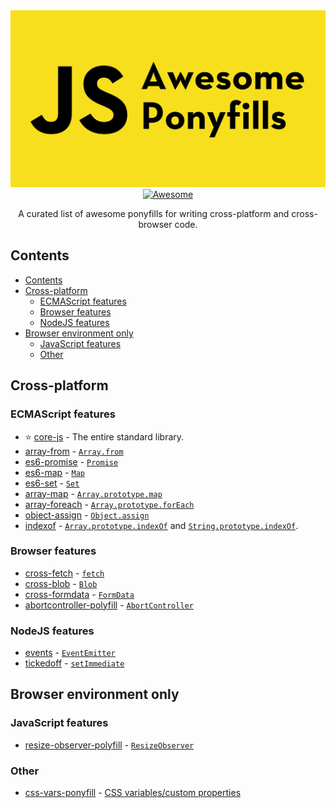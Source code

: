 <div align="center">
  <img src="media/Title.svg"/>
  <br>
  <a href="https://awesome.re">
	  <img src="https://awesome.re/badge-flat.svg" alt="Awesome">
  </a>
  <p>A curated list of awesome ponyfills for writing cross-platform and cross-browser code.</p>
</div>

## Contents

- [Contents](#contents)
- [Cross-platform](#cross-platform)
  - [ECMAScript features](#ecmascript-features)
  - [Browser features](#browser-features)
  - [NodeJS features](#nodejs-features)
- [Browser environment only](#browser-environment-only)
  - [JavaScript features](#javascript-features)
  - [Other](#other)

## Cross-platform

### ECMAScript features

- ⭐️ [core-js](https://github.com/zloirock/core-js) - The entire standard library.
- [array-from](https://www.npmjs.com/package/array-from) - [`Array.from`](https://developer.mozilla.org/en-US/docs/Web/JavaScript/Reference/Global_Objects/Array/from)
- [es6-promise](https://github.com/stefanpenner/es6-promise) - [`Promise`](https://developer.mozilla.org/en-US/docs/Web/JavaScript/Reference/Global_Objects/Promise)
- [es6-map](https://github.com/medikoo/es6-map) - [`Map`](https://developer.mozilla.org/en-US/docs/Web/JavaScript/Reference/Global_Objects/Map)
- [es6-set](https://github.com/medikoo/es6-set) - [`Set`](https://developer.mozilla.org/en-US/docs/Web/JavaScript/Reference/Global_Objects/Set)
- [array-map](https://github.com/substack/array-map) - [`Array.prototype.map`](https://developer.mozilla.org/en-US/docs/Web/JavaScript/Reference/Global_Objects/Array/map)
- [array-foreach](https://github.com/twada/array-foreach) - [`Array.prototype.forEach`](https://developer.mozilla.org/en-US/docs/Web/JavaScript/Reference/Global_Objects/Array/forEach)
- [object-assign](https://github.com/sindresorhus/object-assign) - [`Object.assign`](https://developer.mozilla.org/en-US/docs/Web/JavaScript/Reference/Global_Objects/Object/assign)
- [indexof](https://github.com/component/indexof) - [`Array.prototype.indexOf`](https://developer.mozilla.org/en-US/docs/Web/JavaScript/Reference/Global_Objects/Array/indexOf) and [`String.prototype.indexOf`](https://developer.mozilla.org/en-US/docs/Web/JavaScript/Reference/Global_Objects/String/indexOf).

### Browser features

- [cross-fetch](https://github.com/bitinn/cross-fetch)  - [`fetch`](https://developer.mozilla.org/en-US/docs/Web/API/Fetch_API)
- [cross-blob](https://github.com/Richienb/cross-blob) - [`Blob`](https://developer.mozilla.org/en-US/docs/Web/API/Blob)
- [cross-formdata](https://github.com/Richienb/cross-formdata) - [`FormData`](https://developer.mozilla.org/en-US/docs/Web/API/FormData)
- [abortcontroller-polyfill](https://github.com/mo/abortcontroller-polyfill) - [`AbortController`](https://developer.mozilla.org/en-US/docs/Web/API/AbortController)

### NodeJS features

- [events](https://github.com/Gozala/events) - [`EventEmitter`](https://nodejs.org/api/events.html#events_class_eventemitter)
- [tickedoff](https://github.com/jamiebuilds/tickedoff) - [`setImmediate`](https://nodejs.org/api/timers.html#timers_setimmediate_callback_args)

## Browser environment only

### JavaScript features

- [resize-observer-polyfill](https://github.com/que-etc/resize-observer-polyfill) - [`ResizeObserver`](https://developer.mozilla.org/en-US/docs/Web/API/ResizeObserver)

### Other

- [css-vars-ponyfill](https://github.com/jhildenbiddle/css-vars-ponyfill/) - [CSS variables/custom properties](https://developer.mozilla.org/en-US/docs/Web/CSS/Using_CSS_custom_properties)
